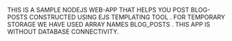 THIS IS A SAMPLE NODEJS WEB-APP THAT HELPS YOU POST BLOG-POSTS CONSTRUCTED  USING EJS TEMPLATING TOOL . FOR TEMPORARY STORAGE WE HAVE USED ARRAY NAMES BLOG_POSTS . THIS APP IS WITHOUT DATABASE CONNECTIVITY.